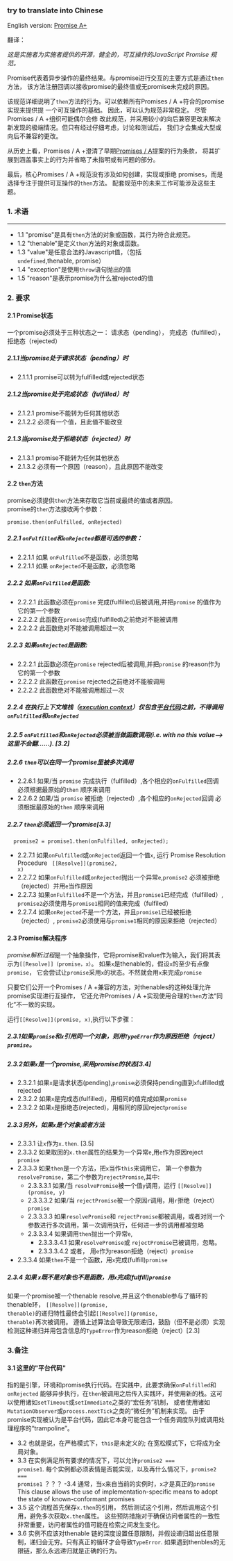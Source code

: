 ### try to translate into Chinese
English version: [Promise A+](https://promisesaplus.com/)

翻译：

*这是实施者为实施者提供的开源，健全的，可互操作的JavaScript Promise 规范。*

Promise代表着异步操作的最终结果。与promise进行交互的主要方式是通过<code>then</code>方法，
该方法注册回调以接收promise的最终值或无promise未完成的原因。</br>

该规范详细说明了<code>then</code>方法的行为。可以依赖所有Promises / A +符合的promise实现来提供提
一个可互操作的基础。 因此，可以认为规范非常稳定。 尽管Promises / A +组织可能偶尔会修
改此规范，并采用较小的向后兼容更改来解决新发现的极端情况。但只有经过仔细考虑，讨论和测试后，
我们才会集成大型或向后不兼容的更改。


从历史上看，Promises / A +澄清了早期[Promises / A](http://wiki.commonjs.org/wiki/Promises/A)提案的行为条款，
将其扩展到涵盖事实上的行为并省略了未指明或有问题的部分。

最后，核心Promises / A +规范没有涉及如何创建，实现或拒绝 promises，而是选择专注于提供可互操作的<code>then</code>方法。 
配套规范中的未来工作可能涉及这些主题。

### 1. 术语
-------------
  - 1.1 "promise"是具有<code>then</code>方法的对象或函数，其行为符合此规范。
  - 1.2 "thenable"是定义<code>then</code>方法的对象或函数。
  - 1.3 "value"是任意合法的Javascript值，（包括<code>undefined</code>,thenable, promise）
  - 1.4 "exception"是使用<code>throw</code>语句抛出的值 
  - 1.5 "reason"是表示promise为什么被rejected的值
### 2. 要求
#### 2.1 Promise状态
一个promise必须处于三种状态之一： 请求态（pending）， 完成态（fulfilled），拒绝态（rejected）
##### 2.1.1当promise处于请求状态（pending）时
   - 2.1.1.1 promise可以转为fulfilled或rejected状态
##### 2.1.2当promise处于完成状态（fulfilled）时
   - 2.1.2.1 promise不能转为任何其他状态
   - 2.1.2.2 必须有一个值，且此值不能改变
##### 2.1.3当promise处于拒绝状态（rejected）时
   - 2.1.3.1 promise不能转为任何其他状态
   - 2.1.3.2 必须有一个原因（reason），且此原因不能改变
   
#### 2.2 <code>then</code>方法
promise必须提供<code>then</code>方法来存取它当前或最终的值或者原因。</br>
promise的<code>then</code>方法接收两个参数：
    
    promise.then(onFulfilled, onRejected)
##### 2.2.1 <code>onFulfilled</code>和<code>onRejected</code>都是可选的参数：
   - 2.2.1.1 如果 <code>onFulfilled</code>不是函数，必须忽略
   - 2.2.1.1 如果 <code>onRejected</code>不是函数，必须忽略
##### 2.2.2 如果<code>onFulfilled</code>是函数:
   - 2.2.2.1 此函数必须在<code>promise</code> 完成(fulfilled)后被调用,并把<code>promise</code> 的值作为它的第一个参数
   - 2.2.2.2 此函数在<code>promise</code>完成(fulfilled)之前绝对不能被调用
   - 2.2.2.2 此函数绝对不能被调用超过一次
##### 2.2.3 如果<code>onRejected</code>是函数:
   - 2.2.2.1 此函数必须在<code>promise</code> rejected后被调用,并把<code>promise</code> 的reason作为它的第一个参数
   - 2.2.2.2 此函数在<code>promise</code> rejected之前绝对不能被调用
   - 2.2.2.2 此函数绝对不能被调用超过一次
##### 2.2.4 在执行上下文堆栈（[execution context](https://es5.github.io/#x10.3)）仅包含[平台代码](#3.1这里的"平台代码")之前，不得调用 <code>onFulfilled</code>和<code>onRejected</code>
##### 2.2.5 <code>onFulfilled</code>和<code>onRejected</code>必须被当做函数调用(i.e. with no this value-->这里不会翻......). [3.2]
##### 2.2.6 <code>then</code>可以在同一个promise里被多次调用
   - 2.2.6.1 如果/当 <code>promise</code> 完成执行（fulfilled）,各个相应的<code>onFulfilled</code>回调
   必须根据最原始的<code>then</code> 顺序来调用
   - 2.2.6.2 如果/当 <code>promise</code> 被拒绝（rejected）,各个相应的<code>onRejected</code>回调
   必须根据最原始的<code>then</code> 顺序来调用
##### 2.2.7 <code>then</code>必须返回一个promise[3.3]
   ```
     promise2 = promise1.then(onFulfilled, onRejected);
   ```
   - 2.2.7.1 如果<code>onFulfilled</code>或<code>onRejected</code>返回一个值<code>x</code>, 运行
    Promise Resolution Procedure <code> [[Resolve]](promise2, x)</code>
   - 2.2.7.2 如果<code>onFulfilled</code>或<code>onRejected</code>抛出一个异常<code>e</code>,<code>promise2</code>
   必须被拒绝（rejected）并用<code>e</code>当作原因
   - 2.2.7.3 如果<code>onFulfilled</code>不是一个方法，并且<code>promise1</code>已经完成（fulfilled）,
    <code>promise2</code>必须使用与<code>promise1</code>相同的值来完成（fulfiled）
   - 2.2.7.4  如果<code>onRejected</code>不是一个方法，并且<code>promise1</code>已经被拒绝（rejected）,
    <code>promise2</code>必须使用与<code>promise1</code>相同的原因来拒绝（rejected）
#### 2.3 Promise解决程序
   *promise解析过程*是一个抽象操作，它将promise和value作为输入，我们将其表示为<code>[[Resolve]]（promise，x）</code>。
   如果<code>x</code>是thenable的，假设<code>x</code>的至少有点像<code>promise</code>，
    它会尝试让<code>promise</code>采用<code>x</code>的状态。不然就会用<code>x</code>来完成<code>promise</code>
    
   只要它们公开一个Promises / A +兼容的方法，对thenables的这种处理允许promise实现进行互操作，
   它还允许Promises / A +实现使用合理的<code>then</code>方法“同化”不一致的实现。
   
   运行<code>[[Resolve]](promise, x)</code>,执行以下步骤：
##### 2.3.1如果<code>promise</code>和<code>x</code>引用同一个对象，则用<code>TypeError</code>作为原因拒绝（reject）<code>promise</code>。
##### 2.3.2如果<code>x</code>是一个promise,采用promise的状态[3.4]
   - 2.3.2.1 如果<code>x</code>是请求状态(pending),<code>promise</code>必须保持pending直到<code>x</code>fulfilled或rejected
   - 2.3.2.2 如果<code>x</code>是完成态(fulfilled)，用相同的值完成如果<code>promise</code>
   - 2.3.2.2 如果<code>x</code>是拒绝态(rejected)，用相同的原因reject<code>promise</code>
##### 2.3.3另外，如果<code>x</code>是个对象或者方法
   - 2.3.3.1 让<code>x</code>作为<code>x.then</code>. [3.5]
   - 2.3.3.2 如果取回的<code>x.then</code>属性的结果为一个异常<code>e</code>,用<code>e</code>作为原因reject <code>promise</code>
   - 2.3.3.3 如果<code>then</code>是一个方法，把<code>x</code>当作<code>this</code>来调用它，
   第一个参数为 <code>resolvePromise</code>，第二个参数为<code>rejectPromise</code>,其中:
        + 2.3.3.3.1  如果/当 <code>resolvePromise</code>被一个值<code>y</code>调用，运行 <code>[[Resolve]](promise, y)</code>
        + 2.3.3.3.2  如果/当 <code>rejectPromise</code>被一个原因<code>r</code>调用，用<code>r</code>拒绝（reject）<code>promise</code>
        + 2.3.3.3.3  如果<code>resolvePromise</code>和 <code>rejectPromise</code>都被调用，或者对同一个参数进行多次调用，第一次调用执行，任何进一步的调用都被忽略
        + 2.3.3.3.4  如果调用<code>then</code>抛出一个异常<code>e</code>,
            - 2.3.3.3.4.1 如果<code>resolvePromise</code>或 <code>rejectPromise</code>已被调用，忽略。
            - 2.3.3.3.4.2 或者， 用<code>e</code>作为reason拒绝（reject）<code>promise</code>
   - 2.3.3.4  如果<code>then</code>不是一个函数，用<code>x</code>完成(fulfill)<code>promise</code>
##### 2.3.4 如果 <code>x</code>既不是对象也不是函数，用<code>x</code>完成(fulfill)<code>promise</code> 
如果一个promise被一个thenable resolve,并且这个thenable参与了循环的thenable环，
<code>[[Resolve]](promise, thenable)</code>的递归特性最终会引起<code>[[Resolve]](promise, thenable)</code>再次被调用。
遵循上述算法会导致无限递归，鼓励（但不是必须）实现检测这种递归并用包含信息的<code>TypeError</code>作为reason拒绝（reject）[2.3]

### 3.备注

#### 3.1 这里的"平台代码"
指的是引擎，环境和promise执行代码。在实践中，此要求确保<code>onFulfilled</code>和<code>onRejected</code>
能够异步执行，在<code>then</code>被调用之后传入实践环，并使用新的栈。这可以使用诸如<code>setTimeout</code>或<code>setImmediate</code>之类的“宏任务”机制，
或者使用诸如<code>MutationObserver</code>或<code>process.nextTick</code>之类的“微任务”机制来实现。
由于promise实现被认为是平台代码，因此它本身可能包含一个任务调度队列或调用处理程序的“trampoline”。
- 3.2 也就是说，在严格模式下，<code>this</code>是未定义的; 在宽松模式下，它将成为全局对象。
- 3.3 在实例满足所有要求的情况下，可以允许<code>promise2 === promise1</code>.
每个实例都必须表情是否能实现，以及再什么情况下，<code>promise2 === promise1</code>  ？？？
-3.4 通常，当<code>x</code>来自当前的实例时，<code>x</code>才是真正的<code>promise</code>
This clause allows the use of implementation-specific means to adopt the state of known-conformant promises
- 3.5 这个流程首先保存<code>x.then</code>的引用，
然后测试这个引用，然后调用这个引用，避免多次获取<code>x.then</code>属性。
这些预防措施对于确保访问者属性的一致性非常重要，访问者属性的值可能在检索之间发生变化。
- 3.6 实例不应该对thenable 链的深度设置任意限制，并假设递归超出任意限制，递归会无穷。只有真正的循环才会导致<code>TypeError</code>.
如果遇到thenbles的无限链，那么永远递归就是正确的行为。